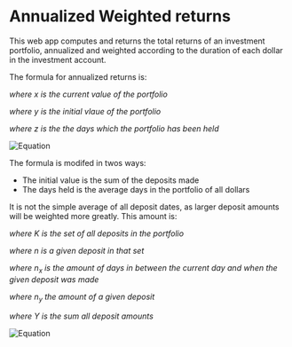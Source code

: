 # Annualized Weighted returns

This web app computes and returns the total returns of an investment portfolio, annualized and weighted according to the duration of each dollar in the investment account.

The formula for annualized returns is:

*where x is the current value of the portfolio*

*where y is the initial vlaue of the portfolio*

*where z is the the days which the portfolio has been held*

![Equation](https://math.vercel.app/?bgcolor=auto&from=%28x%2Fy%29%5E%7B365%2Fz%7D-1.svg)

The formula is modifed in twos ways:
- The initial value is the sum of the deposits made
- The days held is the average days in the portfolio of all dollars

It is not the simple average of all deposit dates, as larger deposit amounts will be weighted more greatly. This amount is:

*where K is the set of all deposits in the portfolio*

*where n is a given deposit in that set*

*where n<sub>x</sub> is the amount of days in between the current day and when the given deposit was made*

*where n<sub>y</sub> the amount of a given deposit*

*where Y is the sum all deposit amounts*

![Equation](https://math.vercel.app/?bgcolor=auto&from=%5Csum_%7Bn%20%5Cin%20K%7Dn_x%20%5Ctimes%20%28n_y%20%5Cdiv%20Y%29.svg)

